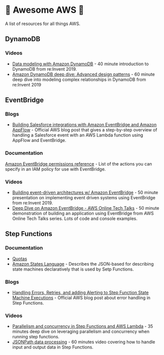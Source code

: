 # :rocket: Awesome AWS :rocket:

A list of resources for all things AWS.

## DynamoDB

### Videos

* [Data modeling with Amazon DynamoDB](https://www.youtube.com/watch?v=DIQVJqiSUkE) - 40 minute introduction to DynamoDB from re:Invent 2019.
* [Amazon DynamoDB deep dive: Advanced design patterns](https://www.youtube.com/watch?v=6yqfmXiZTlM) - 60 minute deep dive into modeling complex relationships in DynamoDB from re:Invent 2019

## EventBridge

### Blogs

* [Building Salesforce integrations with Amazon EventBridge and Amazon AppFlow](https://aws.amazon.com/blogs/compute/building-salesforce-integrations-with-amazon-eventbridge/) - Official AWS blog post that gives a step-by-step overview of handling a Salesforce event with an AWS Lambda function using AppFlow and EventBridge.

### Documentation

[Amazon EventBridge permissions reference](https://docs.aws.amazon.com/eventbridge/latest/userguide/eb-permissions-reference.html) - List of the actions you can specify in an IAM policy for use with EventBridge.

### Videos

* [Building event-driven architectures w/ Amazon EventBridge](https://www.youtube.com/watch?v=Hih-bF8qYgU) - 50 minute presentation on implementing event driven systems using EventBridge from re:Invent 2019.
* [Deep Dive on Amazon EventBridge - AWS Online Tech Talks](https://www.youtube.com/watch?v=28B4L1fnnGM) - 50 minute demonstration of building an application using EventBridge from AWS Online Tech Talks series. Lots of code and console examples.

## Step Functions

### Documentation

* [Quotas](https://docs.aws.amazon.com/step-functions/latest/dg/limits-overview.html)
* [Amazon States Language](https://states-language.net/spec.html) - Describes the JSON-based for describing state machines declaratively that is used by Setp Functions.

### Blogs

* [Handling Errors, Retries, and adding Alerting to Step Function State Machine Executions](https://aws.amazon.com/blogs/developer/handling-errors-retries-and-adding-alerting-to-step-function-state-machine-executions/) - Official AWS blog post about error handling in Step Functions.

### Videos

* [Parallelism and concurrency in Step Functions and AWS Lambda](https://www.youtube.com/watch?v=At5mw8T2riY) - 35 minutes deep dive on leveraging parallelism and concurrency when running step functions.
* [JSONPath data processing](https://www.youtube.com/watch?v=QpZ6IdKvOdw) - 60 minutes video covering how to handle input and output data in Step Functions.
